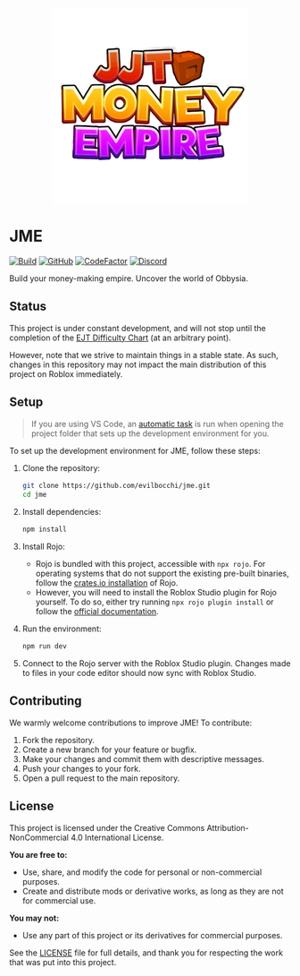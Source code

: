 <p align="center">
  <img width="350" src="assets/Logo.png" href="https://www.roblox.com/games/16438564807/JJT-Money-Empire">
</p>

# JME

[![Build](https://github.com/evilbocchi/jme/actions/workflows/build-and-release.yml/badge.svg?branch=main&event=push)](https://github.com/evilbocchi/jme/actions/workflows/build-and-release.yml)
[![GitHub](https://img.shields.io/github/release/evilbocchi/jme.svg)](https://github.com/evilbocchi/jme/releases/latest)
[![CodeFactor](https://www.codefactor.io/repository/github/evilbocchi/jme/badge)](https://www.codefactor.io/repository/github/evilbocchi/jme)
[![Discord](https://dcbadge.limes.pink/api/server/https://discord.gg/haPBmCSvXt?style=flat)](https://discord.gg/https://discord.gg/haPBmCSvXt)

Build your money-making empire. Uncover the world of Obbysia.

## Status

This project is under constant development, and will not stop until the completion of the [EJT Difficulty Chart](https://jtohs-joke-towers.fandom.com/wiki/Eternal_Joke_Towers_(EJT)_Wiki) (at an arbitrary point).

However, note that we strive to maintain things in a stable state. As such, changes in this repository may not impact the main distribution of this project on Roblox immediately.

## Setup

> If you are using VS Code, an [automatic task](.vscode/tasks.json) is run when opening the project folder that sets up the development environment for you.

To set up the development environment for JME, follow these steps:

1. Clone the repository:
    ```sh
    git clone https://github.com/evilbocchi/jme.git
    cd jme
    ```

2. Install dependencies:
    ```sh
    npm install
    ```

3. Install Rojo:
    - Rojo is bundled with this project, accessible with `npx rojo`. For operating systems that do not support the existing pre-built binaries, follow the [crates.io installation](https://rojo.space/docs/v7/getting-started/installation/) of Rojo.
    - However, you will need to install the Roblox Studio plugin for Rojo yourself. To do so, either try running `npx rojo plugin install` or follow the [official documentation](https://rojo.space/docs/v7/getting-started/installation/).

4. Run the environment:
    ```sh
    npm run dev
    ```

5. Connect to the Rojo server with the Roblox Studio plugin. Changes made to files in your code editor should now sync with Roblox Studio.

## Contributing

We warmly welcome contributions to improve JME! To contribute:

1. Fork the repository.
2. Create a new branch for your feature or bugfix.
3. Make your changes and commit them with descriptive messages.
4. Push your changes to your fork.
5. Open a pull request to the main repository.

## License

This project is licensed under the Creative Commons Attribution-NonCommercial 4.0 International License.

**You are free to:**
- Use, share, and modify the code for personal or non-commercial purposes.
- Create and distribute mods or derivative works, as long as they are not for commercial use.

**You may not:**
- Use any part of this project or its derivatives for commercial purposes.

See the [LICENSE](LICENSE) file for full details, and thank you for respecting the work that was put into this project.